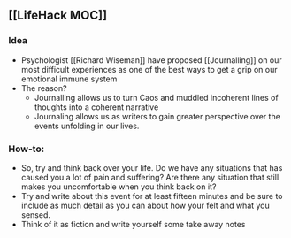 ## [[LifeHack MOC]]
### Idea
-  Psychologist [[Richard Wiseman]] have proposed [[Journalling]] on our most difficult experiences as one of the  best ways to get a grip on our emotional immune system
-  The reason? 
	-  Journalling allows us to turn Caos and muddled incoherent lines of thoughts into a coherent narrative
	-  Journaling allows us as writers to gain greater perspective over the events unfolding in our lives. 

### How-to:
- So, try and think back over your life. Do we have any situations that has caused you a lot of pain and suffering? Are there any situation that still makes you uncomfortable when you think back on it? 
- Try and write about this event for at least fifteen minutes and be sure to include as much detail as you can about how your felt and what you sensed. 
- Think of it as fiction and write yourself some take away notes